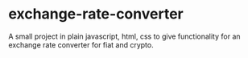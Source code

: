 # exchange-rate-converter
A small project in plain javascript, html, css to give functionality for an exchange rate converter for fiat and crypto.
